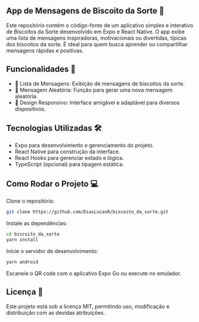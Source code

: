 
## App de Mensagens de Biscoito da Sorte 🌟
Este repositório contém o código-fonte de um aplicativo simples e interativo de Biscoitos da Sorte desenvolvido em Expo e React Native. O app exibe uma lista de mensagens inspiradoras, motivacionais ou divertidas, típicas dos biscoitos da sorte. É ideal para quem busca aprender ou compartilhar mensagens rápidas e positivas.

##  Funcionalidades 🚀
 - 📜 Lista de Mensagens: Exibição de mensagens de biscoitos da sorte.
 - 🔄 Mensagem Aleatória: Função para gerar uma nova mensagem aleatória.
 - 🎨 Design Responsivo: Interface amigável e adaptável para diversos dispositivos.

##  Tecnologias Utilizadas 🛠️
 - Expo para desenvolvimento e gerenciamento do projeto.
 - React Native para construção da interface.
 - React Hooks para gerenciar estado e lógica.
 - TypeScript (opcional) para tipagem estática.

## Como Rodar o Projeto 💻
Clone o repositório:
```bash
git clone https://github.com/DiasLucasR/biscoito_da_sorte.git
```

Instale as dependências:
```bash
cd biscoito_da_sorte
yarn install
```

Inicie o servidor de desenvolvimento:
```bash
yarn android
```
Escaneie o QR code com o aplicativo Expo Go ou execute no emulador.

## Licença 📄
Este projeto está sob a licença MIT, permitindo uso, modificação e distribuição com as devidas atribuições.

